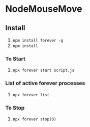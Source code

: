 # NodeMouseMove

## Install
1. `npm install forever -g`
2. `npm install`


### To Start
1. `npx forever start script.js`


### List of active forever processes
1. `npx forever list`

### To Stop
1. `npx forever stop(0)`


